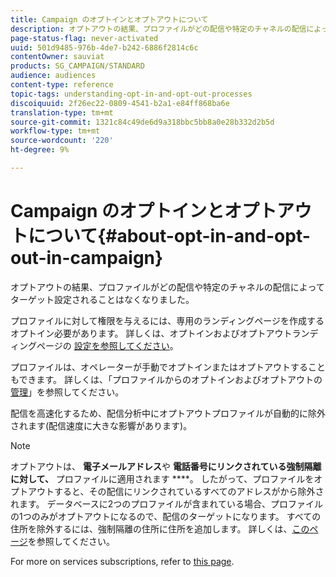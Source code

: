 ```yaml
---
title: Campaign のオプトインとオプトアウトについて
description: オプトアウトの結果、プロファイルがどの配信や特定のチャネルの配信によってターゲット設定されることはなくなりました。
page-status-flag: never-activated
uuid: 501d9485-976b-4de7-b242-6886f2814c6c
contentOwner: sauviat
products: SG_CAMPAIGN/STANDARD
audience: audiences
content-type: reference
topic-tags: understanding-opt-in-and-opt-out-processes
discoiquuid: 2f26ec22-0809-4541-b2a1-e84ff868ba6e
translation-type: tm+mt
source-git-commit: 1321c84c49de6d9a318bbc5bb8a0e28b332d2b5d
workflow-type: tm+mt
source-wordcount: '220'
ht-degree: 9%

---
```



# Campaign のオプトインとオプトアウトについて{#about-opt-in-and-opt-out-in-campaign}

オプトアウトの結果、プロファイルがどの配信や特定のチャネルの配信によってターゲット設定されることはなくなりました。

プロファイルに対して権限を与えるには、専用のランディングページを作成するオプトイン必要があります。 詳しくは、オプトインおよびオプトアウトランディングページの [設定を参照してください](../../audiences/using/managing-opt-in-and-opt-out-in-campaign.md#setting-up-opt-in-and-opt-out-landing-pages)。

プロファイルは、オペレーターが手動でオプトインまたはオプトアウトすることもできます。 詳しくは、「プロファイルからのオプトインおよびオプトアウトの [管理](../../audiences/using/managing-opt-in-and-opt-out-in-campaign.md#managing-opt-in-and-opt-out-from-a-profile)」を参照してください。

配信を高速化するため、配信分析中にオプトアウトプロファイルが自動的に除外されます(配信速度に大きな影響があります)。

>[!NOTE]
>
>オプトアウトは、 **電子メールアドレス**&#x200B;や **電話番号にリンクされている強制隔離に対して、** プロファイルに適用されます ****。 したがって、プロファイルをオプトアウトすると、その配信にリンクされているすべてのアドレスがから除外されます。 データベースに2つのプロファイルが含まれている場合、プロファイルの1つのみがオプトアウトになるので、配信のターゲットになります。 すべての住所を除外するには、強制隔離の住所に住所を追加します。 詳しくは、[このページ](../../sending/using/understanding-quarantine-management.md#identifying-quarantined-addresses-for-the-entire-platform)を参照してください。

For more on services subscriptions, refer to [this page](../../audiences/using/about-subscriptions.md).
